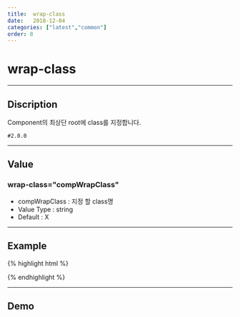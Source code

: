 ```yaml
---
title:  wrap-class
date:   2018-12-04
categories: ["latest","common"]
order: 8
---
```


wrap-class
===
---

## Discription
Component의 최상단 root에 class를 지정합니다.

`#2.0.0`

---

## Value

### wrap-class="compWrapClass"

* compWrapClass : 지정 할 class명
* Value Type : string
* Default : X

---
## Example
{% highlight html %}
<style>
	.customClass{font-weight: bold;}
</style>

<sbux-input id="inputIdx" name="inputIdx" uitype="text" wrap-style="font-weight: bold;"></sbux-input>
{% endhighlight %}

---
## Demo
<sbux-input id="inputIdx" name="inputIdx" uitype="text" wrap-style="font-weight: bold;"></sbux-input>
<style>.customClass{width:100px;}</style>